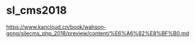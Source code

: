 # sl_cms2018
https://www.kancloud.cn/book/wahson-gong/silecms_php_2018/preview/content/%E6%A6%82%E8%BF%B0.md
